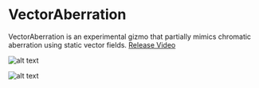 # VectorAberration
VectorAberration is an experimental gizmo that partially mimics chromatic aberration using static vector fields. [Release Video](https://vimeo.com/1033655803)

![alt text](https://klearrender.wordpress.com/wp-content/uploads/2024/11/vectors.png)

![alt text](https://klearrender.wordpress.com/wp-content/uploads/2024/11/vf_thumb.jpg)
